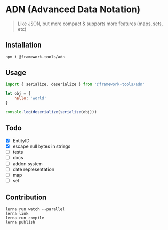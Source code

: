 # ADN (Advanced Data Notation)

> Like JSON, but more compact & supports more features (maps, sets, etc)

## Installation

```
npm i @framework-tools/adn
```


## Usage

```js
import { serialize, deserialize } from '@framework-tools/adn'

let obj = {
    hello: 'world'
}

console.log(deserialize(serialize(obj)))
```


## Todo

- [x] EntityID
- [x] escape null bytes in strings
- [ ] tests
- [ ] docs
- [ ] addon system
- [ ] date representation
- [ ] map
- [ ] set

## Contribution

```
lerna run watch --parallel
lerna link
lerna run compile
lerna publish
```